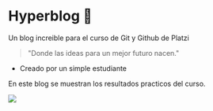 # Hyperblog :yellow_heart:
Un blog increible para el curso de Git y Github de Platzi

> "Donde las ideas para un mejor futuro nacen."

* Creado por un simple estudiante

En este blog se muestran los resultados practicos del curso.

![](https://img.desmotivaciones.es/201208/tumblr_m6styinH731qan19ko5_250.jpg)

